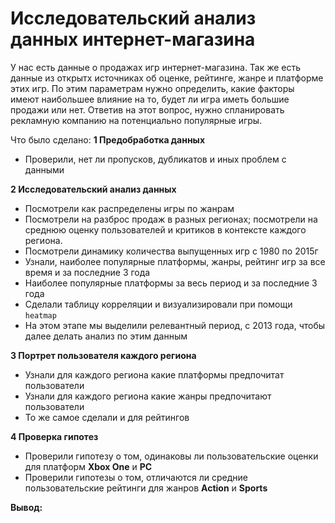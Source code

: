 # Исследовательский анализ данных интернет-магазина

У нас есть данные о продажах игр интернет-магазина. Так же есть данные из открытх источниках об оценке, рейтинге, жанре и платформе этих игр. По этим параметрам нужно определить, какие факторы имеют наибольшее влияние на то, будет ли игра иметь большие продажи или нет. Ответив на этот вопрос, нужно спланировать рекламную компанию на потенциально популярные игры.

Что было сделано:
**1 Предобработка данных**

- Проверили, нет ли пропусков, дубликатов и иных проблем с данными

**2 Исследовательский анализ данных**

- Посмотрели как распределены игры по жанрам 
- Посмотрели на разброс продаж в разных регионах; посмотрели на среднюю оценку пользователей и критиков в контексте каждого региона.
- Посмотрели динамику количества выпущенных игр с 1980 по 2015г
- Узнали, наиболее популярные платформы, жанры, рейтинг игр за все время и за последние 3 года
- Наиболее популярные платформы за весь период и за последние 3 года
- Сделали таблицу корреляции и визуализировали при помощи `heatmap`
- На этом этапе мы выделили релевантный период, с 2013 года, чтобы далее делать анализ по этим данным

**3 Портрет пользователя каждого региона**

- Узнали для каждого региона какие платформы предпочитат пользователи
- Узнали для каждого региона какие жанры предпочитают пользователи
- То же самое сделали и для рейтингов

**4 Проверка гипотез**

- Проверили гипотезу о том, одинаковы ли пользовательские оценки для платформ **Xbox One** и **PC**
- Проверили гипотезы о том, отличаются ли средние пользовательские рейтинги для жанров **Action** и **Sports**

**Вывод:**
